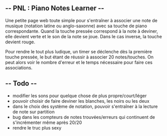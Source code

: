 ##  -- PNL : Piano Notes Learner -- ##
Une petite page web toute simple pour s'entraîner à associer une note de musique (notation latine ou anglo-saxonne) avec sa touche de piano correspondante.
Quand la touche pressée correspond à la note à deviner, elle devient verte et le son de la note se joue. Dans le cas inverse, la touche devient rouge.

Pour rendre le tout plus ludique, un timer se déclenche dès la première touche pressée, le but étant de réussir à associer 20 notes/touches. 
On peut alors voir le nombre d'erreur et le temps nécessaire pour faire ces associations.

## -- Todo -- ##
- modifier les sons pour quelque chose de plus propre/court/léger
- pouvoir choisir de faire deviner les blanches, les noirs ou les deux
- dans le choix des système de notation, pouvoir s'entraîner à la lecture de note sur partition
- bug dans les compteurs de notes trouvées/erreurs qui continuent de s'incrémenter même après 20/20
- rendre le truc plus sexy